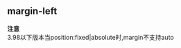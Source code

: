 ## margin-left


<!-- CSSJSON.margin-left.description -->

<!-- CSSJSON.margin-left.syntax -->

<!-- CSSJSON.margin-left.values -->

<!-- CSSJSON.margin-left.defaultValue -->

<!-- CSSJSON.margin-left.unixTags -->

**注意**  
3.98以下版本当position:fixed|absolute时,margin不支持auto

<!-- CSSJSON.margin-left.compatibility -->

<!-- CSSJSON.margin-left.reference -->
